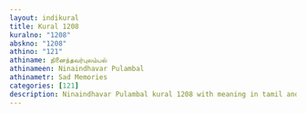 ```yaml
---
layout: indikural
title: Kural 1208
kuralno: "1208"
abskno: "1208"
athino: "121"
athiname: நினைந்தவர்புலம்பல்
athinameen: Ninaindhavar Pulambal
athinametr: Sad Memories
categories: [121]
description: Ninaindhavar Pulambal kural 1208 with meaning in tamil and english 
---
```


